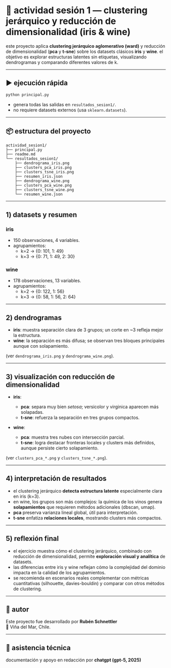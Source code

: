 # 📘 actividad sesión 1 — clustering jerárquico y reducción de dimensionalidad (iris & wine)

este proyecto aplica **clustering jerárquico aglomerativo (ward)** y reducción de dimensionalidad (**pca** y **t-sne**) sobre los datasets clásicos **iris** y **wine**. el objetivo es explorar estructuras latentes sin etiquetas, visualizando dendrogramas y comparando diferentes valores de k.

---

## ▶️ ejecución rápida

```bash
python principal.py
```

- genera todas las salidas en `resultados_sesion1/`.  
- no requiere datasets externos (usa `sklearn.datasets`).  

---

## 📦 estructura del proyecto

```
actividad_sesion1/
├── principal.py
├── readme.md
└── resultados_sesion1/
    ├── dendrograma_iris.png
    ├── clusters_pca_iris.png
    ├── clusters_tsne_iris.png
    ├── resumen_iris.json
    ├── dendrograma_wine.png
    ├── clusters_pca_wine.png
    ├── clusters_tsne_wine.png
    └── resumen_wine.json
```

---

## 1) datasets y resumen

### iris  
- 150 observaciones, 4 variables.  
- agrupamientos:  
  - k=2 → {0: 101, 1: 49}  
  - k=3 → {0: 71, 1: 49, 2: 30}  

### wine  
- 178 observaciones, 13 variables.  
- agrupamientos:  
  - k=2 → {0: 122, 1: 56}  
  - k=3 → {0: 58, 1: 56, 2: 64}  

---

## 2) dendrogramas

- **iris**: muestra separación clara de 3 grupos; un corte en ~3 refleja mejor la estructura.  
- **wine**: la separación es más difusa; se observan tres bloques principales aunque con solapamiento.  

(ver `dendrograma_iris.png` y `dendrograma_wine.png`).  

---

## 3) visualización con reducción de dimensionalidad

- **iris**:  
  - **pca**: separa muy bien *setosa*; versicolor y virginica aparecen más solapadas.  
  - **t-sne**: refuerza la separación en tres grupos compactos.  

- **wine**:  
  - **pca**: muestra tres nubes con intersección parcial.  
  - **t-sne**: logra destacar fronteras locales y clusters más definidos, aunque persiste cierto solapamiento.  

(ver `clusters_pca_*.png` y `clusters_tsne_*.png`).  

---

## 4) interpretación de resultados

- el clustering jerárquico **detecta estructura latente** especialmente clara en iris (k=3).  
- en wine, los grupos son más complejos: la química de los vinos genera **solapamientos** que requieren métodos adicionales (dbscan, umap).  
- **pca** preserva varianza lineal global, útil para interpretación.  
- **t-sne** enfatiza **relaciones locales**, mostrando clusters más compactos.  

---

## 5) reflexión final

- el ejercicio muestra cómo el clustering jerárquico, combinado con reducción de dimensionalidad, permite **exploración visual y analítica** de datasets.  
- las diferencias entre iris y wine reflejan cómo la complejidad del dominio impacta en la calidad de los agrupamientos.  
- se recomienda en escenarios reales complementar con métricas cuantitativas (silhouette, davies-bouldin) y comparar con otros métodos de clustering.  

---

## 👤 autor

Este proyecto fue desarrollado por **Rubén Schnettler**  
📍 Viña del Mar, Chile.  

---

## 🤖 asistencia técnica

documentación y apoyo en redacción por **chatgpt (gpt-5, 2025)**  
